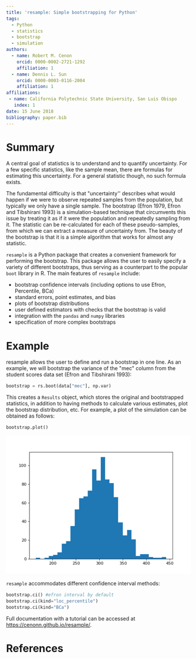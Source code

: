```yaml
---
title: 'resample: Simple bootstrapping for Python'
tags:
  - Python
  - statistics
  - bootstrap
  - simulation
authors:
  - name: Robert M. Cenon
    orcid: 0000-0002-2721-1292
    affiliation: 1
  - name: Dennis L. Sun
    orcid: 0000-0003-0116-2004
    affiliation: 1
affiliations:
 - name: California Polytechnic State University, San Luis Obispo
   index: 1
date: 15 June 2018
bibliography: paper.bib
---
```


# Summary

A central goal of statistics is to understand and to quantify uncertainty. For a few specific statistics, like the sample mean, there are formulas for estimating this uncertainty. For a general statistic though, no such formula exists.

The fundamental difficulty is that "uncertainty'' describes what would happen if we were to observe repeated samples from the population, but typically we only have a single sample. The bootstrap (Efron 1979, Efron and Tibshirani 1993) is a simulation-based technique that circumvents this issue  by treating it as if it were the population and repeatedly sampling from it. The statistic can be re-calculated for each of these pseudo-samples, from which we can extract a measure of uncertainty from.  The beauty of the bootstrap is that it is a simple algorithm that works for almost any statistic.

``resample`` is a Python package that creates a convenient framework for performing the bootstrap. This package allows the user to easily specify a variety of different bootstraps, thus serving as a counterpart to the popular ``boot`` library in R.  The main features of ``resample`` include:

- bootstrap confidence intervals (including options to use Efron, Percentile, BCa)
- standard errors, point estimates, and bias
- plots of bootstrap distributions
- user defined estimators with checks that the bootstrap is valid
- integration with the ``pandas`` and ``numpy`` libraries
- specification of more complex bootstraps

# Example

resample allows the user to define and run a bootstrap in one line. As an example, we will bootstrap the variance of the "mec" column from the student scores data set (Efron and Tibshirani 1993):

```python
bootstrap = rs.boot(data["mec"], np.var)
```

This creates a ``Results`` object, which stores the original and bootstrapped statistics, in addition to having methods to calculate various estimates, plot the bootstrap distribution, etc. For example, a plot of the simulation can be obtained as follows:

```python
bootstrap.plot()
```
![Example of basic plots](mec_var.png)

``resample`` accommodates different confidence interval methods:

```python
bootstrap.ci() #efron interval by default
bootstrap.ci(kind="loc_percentile")
bootstrap.ci(kind="BCa")
```

Full documentation with a tutorial can be accessed at <https://cenonn.github.io/resample/>.

# References

